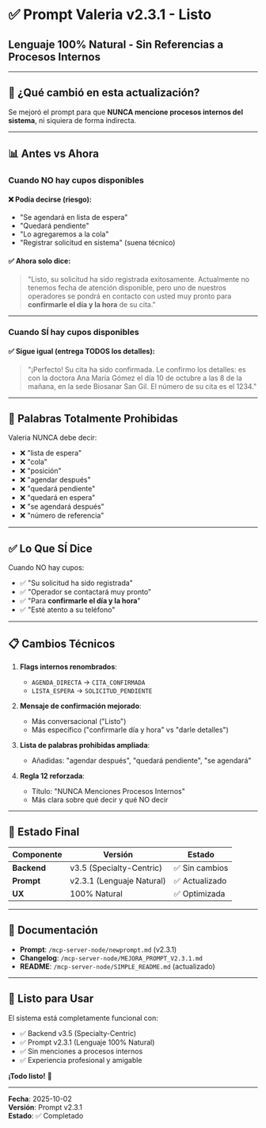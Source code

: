 # ✅ Prompt Valeria v2.3.1 - Listo
## Lenguaje 100% Natural - Sin Referencias a Procesos Internos

---

## 🎯 ¿Qué cambió en esta actualización?

Se mejoró el prompt para que **NUNCA mencione procesos internos del sistema**, ni siquiera de forma indirecta.

---

## 📊 Antes vs Ahora

### **Cuando NO hay cupos disponibles**

#### ❌ **Podía decirse (riesgo)**:
- "Se agendará en lista de espera"
- "Quedará pendiente"
- "Lo agregaremos a la cola"
- "Registrar solicitud en sistema" (suena técnico)

#### ✅ **Ahora solo dice**:
> "Listo, su solicitud ha sido registrada exitosamente. Actualmente no tenemos fecha de atención disponible, pero uno de nuestros operadores se pondrá en contacto con usted muy pronto para **confirmarle el día y la hora** de su cita."

---

### **Cuando SÍ hay cupos disponibles**

#### ✅ **Sigue igual** (entrega TODOS los detalles):
> "¡Perfecto! Su cita ha sido confirmada. Le confirmo los detalles: es con la doctora Ana María Gómez el día 10 de octubre a las 8 de la mañana, en la sede Biosanar San Gil. El número de su cita es el 1234."

---

## 🚫 Palabras Totalmente Prohibidas

Valeria NUNCA debe decir:
- ❌ "lista de espera"
- ❌ "cola"
- ❌ "posición"
- ❌ "agendar después"
- ❌ "quedará pendiente"
- ❌ "quedará en espera"
- ❌ "se agendará después"
- ❌ "número de referencia"

---

## ✅ Lo Que SÍ Dice

Cuando NO hay cupos:
- ✅ "Su solicitud ha sido registrada"
- ✅ "Operador se contactará muy pronto"
- ✅ "Para **confirmarle el día y la hora**"
- ✅ "Esté atento a su teléfono"

---

## 📋 Cambios Técnicos

1. **Flags internos renombrados**:
   - `AGENDA_DIRECTA` → `CITA_CONFIRMADA`
   - `LISTA_ESPERA` → `SOLICITUD_PENDIENTE`

2. **Mensaje de confirmación mejorado**:
   - Más conversacional ("Listo")
   - Más específico ("confirmarle día y hora" vs "darle detalles")

3. **Lista de palabras prohibidas ampliada**:
   - Añadidas: "agendar después", "quedará pendiente", "se agendará"

4. **Regla 12 reforzada**:
   - Título: "NUNCA Menciones Procesos Internos"
   - Más clara sobre qué decir y qué NO decir

---

## 🎯 Estado Final

| Componente | Versión | Estado |
|-----------|---------|--------|
| **Backend** | v3.5 (Specialty-Centric) | ✅ Sin cambios |
| **Prompt** | v2.3.1 (Lenguaje Natural) | ✅ Actualizado |
| **UX** | 100% Natural | ✅ Optimizada |

---

## 📁 Documentación

- **Prompt**: `/mcp-server-node/newprompt.md` (v2.3.1)
- **Changelog**: `/mcp-server-node/MEJORA_PROMPT_V2.3.1.md`
- **README**: `/mcp-server-node/SIMPLE_README.md` (actualizado)

---

## 🚀 Listo para Usar

El sistema está completamente funcional con:
- ✅ Backend v3.5 (Specialty-Centric)
- ✅ Prompt v2.3.1 (Lenguaje 100% Natural)
- ✅ Sin menciones a procesos internos
- ✅ Experiencia profesional y amigable

**¡Todo listo!** 🎉

---

**Fecha**: 2025-10-02  
**Versión**: Prompt v2.3.1  
**Estado**: ✅ Completado
